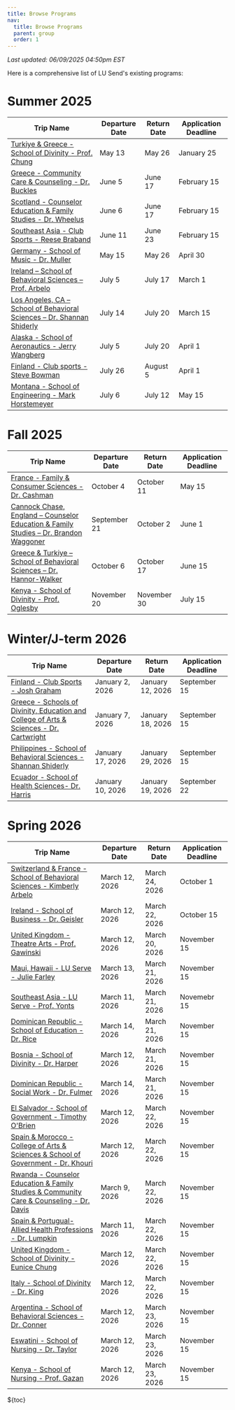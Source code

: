 ```yaml
---
title: Browse Programs
nav:
  title: Browse Programs
  parent: group
  order: 1
---
```

*Last updated: 06/09/2025 04:50pm EST*	

Here is a comprehensive list of LU Send's existing programs:

# Summer 2025
| Trip Name                                                                                                                                                                                            | Departure Date  | Return Date  | Application Deadline |
| ---------------------------------------------------------------------------------------------------------------------------------------------------------------------------------------------------- | --------------- | ------------ | -------------------- |
| [Turkiye & Greece  - School of Divinity - Prof. Chung](https://liberty-sa.terradotta.com/index.cfm?FuseAction=Programs.ViewProgram&Program_ID=12468)                                                 | May 13          | May 26       | January 25           |
| [Greece - Community Care & Counseling - Dr. Buckles ](https://liberty-sa.terradotta.com/index.cfm?FuseAction=Programs.ViewProgram&Program_ID=12532)                                                  | June 5          | June 17      | February 15          |
| [Scotland - Counselor Education & Family Studies - Dr. Wheelus](https://liberty-sa.terradotta.com/index.cfm?FuseAction=Programs.ViewProgram&Program_ID=12533)                                        | June 6          | June 17      | February 15          |
| [Southeast Asia - Club Sports - Reese Braband](https://liberty-sa.terradotta.com/index.cfm?FuseAction=Programs.ViewProgram&Program_ID=12538)                                                         | June 11         | June 23      | February 15          |
| [Germany - School of Music - Dr. Muller](https://liberty-sa.terradotta.com/index.cfm?FuseAction=Programs.ViewProgram&Program_ID=12557)                                                               | May 15          | May 26       | April 30             |
| [Ireland – School of Behavioral Sciences – Prof. Arbelo](https://liberty-sa.terradotta.com/index.cfm?FuseAction=Programs.ViewProgram&Program_ID=12541)                                               | July 5          | July 17      | March 1              |
| [Los Angeles, CA – School of Behavioral Sciences – Dr. Shannan Shiderly](https://liberty-sa.terradotta.com/index.cfm?FuseAction=Programs.ViewProgram&Program_ID=12545)                               | July 14         | July 20      | March 15             |
| [Alaska - School of Aeronautics - Jerry Wangberg](https://liberty-sa.terradotta.com/index.cfm?FuseAction=Programs.ViewProgram&Program_ID=12486)                                                      | July 5          | July 20      | April 1              |
| [Finland - Club sports - Steve Bowman](https://liberty-sa.terradotta.com/index.cfm?FuseAction=Programs.ViewProgram&Program_ID=12549)                                                                 | July 26         | August 5     | April 1              |
| [Montana - School of Engineering - Mark Horstemeyer](https://liberty-sa.terradotta.com/index.cfm?FuseAction=Programs.ViewProgram&Program_ID=12556)                                                   | July 6          | July 12      | May 15               |

# Fall 2025
| Trip Name                                                                                                                                                                                            | Departure Date  | Return Date  | Application Deadline |
| ---------------------------------------------------------------------------------------------------------------------------------------------------------------------------------------------------- | --------------- | ------------ | -------------------- |
| [France - Family & Consumer Sciences - Dr. Cashman](https://liberty-sa.terradotta.com/index.cfm?FuseAction=Programs.ViewProgram&Program_ID=12506)                                                    | October 4       | October 11   | May 15               |
| [Cannock Chase, England – Counselor Education & Family Studies – Dr. Brandon Waggoner](https://liberty-sa.terradotta.com/index.cfm?FuseAction=Programs.ViewProgram&Program_ID=12552)                 | September 21    | October 2    | June 1               |
| [Greece & Turkiye – School of Behavioral Sciences – Dr. Hannor-Walker](https://liberty-sa.terradotta.com/index.cfm?FuseAction=Programs.ViewProgram&Program_ID=12554)                                 | October 6       | October 17   | June 15              |
| [Kenya - School of Divinity - Prof. Oglesby ](https://liberty-sa.terradotta.com/index.cfm?FuseAction=Programs.ViewProgram&Program_ID=12574)                                 | November 20       | November 30       | July 15              |


# Winter/J-term 2026 
| Trip Name                                                                                                                                                                                            | Departure Date  | Return Date      | Application Deadline |
| ---------------------------------------------------------------------------------------------------------------------------------------------------------------------------------------------------- | --------------- | ---------------- | -------------------- |
| [Finland - Club Sports - Josh Graham](https://liberty-sa.terradotta.com/index.cfm?FuseAction=Programs.ViewProgram&Program_ID=12550)                                                                  | January 2, 2026 | January 12, 2026 | September 15         |
| [Greece - Schools of Divinity, Education and College of Arts & Sciences - Dr. Cartwright](https://liberty-sa.terradotta.com/index.cfm?FuseAction=Programs.ViewProgram&Program_ID=12555)              | January 7, 2026 | January 18, 2026 | September 15         |
| [Philippines - School of Behavioral Sciences - Shannan Shiderly](# "Coming Soon!")                                                                                                                   | January 17, 2026| January 29, 2026 | September 15         |
| [Ecuador - School of Health Sciences- Dr. Harris](https://liberty-sa.terradotta.com/index.cfm?FuseAction=Programs.ViewProgram&Program_ID=12336)                                                      | January 10, 2026| January 19, 2026 | September 22         |

# Spring 2026
| Trip Name                                                                                                                                                                                            | Departure Date   | Return Date    | Application Deadline     |
| ---------------------------------------------------------------------------------------------------------------------------------------------------------------------------------------------------- | ---------------- | -------------- | ------------------------ |
| [Switzerland & France - School of Behavioral Sciences - Kimberly Arbelo](https://liberty-sa.terradotta.com/index.cfm?FuseAction=Programs.ViewProgram&Program_ID=12562)                               | March 12, 2026   | March 24, 2026 | October 1                |
| [Ireland - School of Business - Dr. Geisler](# "Coming Soon!")                                                                                                                                       | March 12, 2026   | March 22, 2026 | October 15                |
| [United Kingdom - Theatre Arts - Prof. Gawinski](# "Coming Soon!")                                                                                                                                   | March 12, 2026   | March 20, 2026 | November 15              |
| [Maui, Hawaii - LU Serve - Julie Farley](https://liberty-sa.terradotta.com/index.cfm?FuseAction=Programs.ViewProgram&Program_ID=12559)                                                               | March 13, 2026   | March 21, 2026 | November 15              |
| [Southeast Asia - LU Serve - Prof. Yonts](# "Coming Soon!")                                                                                                                                          | March 11, 2026   | March 21, 2026 | Novemebr 15              |
| [Dominican Republic - School of Education - Dr. Rice](https://liberty-sa.terradotta.com/index.cfm?FuseAction=Programs.ViewProgram&Program_ID=12561)                                                  | March 14, 2026   | March 21, 2026 | November 15              |
| [Bosnia - School of Divinity - Dr. Harper](# "Coming Soon!")                                                                                                                                         | March 12, 2026   | March 21, 2026 | November 15              |
| [Dominican Republic - Social Work - Dr. Fulmer ](https://liberty-sa.terradotta.com/index.cfm?FuseAction=Programs.ViewProgram&Program_ID=12584)                                                       | March 14, 2026   | March 21, 2026 | November 15              |
| [El Salvador - School of Government - Timothy O'Brien](https://liberty-sa.terradotta.com/index.cfm?FuseAction=Programs.ViewProgram&Program_ID=12585)                                                 | March 12, 2026   | March 22, 2026 | November 15              |
| [Spain & Morocco - College of Arts & Sciences & School of Government - Dr. Khouri ](https://liberty-sa.terradotta.com/index.cfm?FuseAction=Programs.ViewProgram&Program_ID=12586)                    | March 12, 2026   | March 22, 2026 | November 15              |
| [Rwanda - Counselor Education & Family Studies & Community Care & Counseling - Dr. Davis](https://liberty-sa.terradotta.com/index.cfm?FuseAction=Programs.ViewProgram&Program_ID=12582)              | March 9, 2026    | March 22, 2026 | November 15              |
| [Spain & Portugual- Allied Health Professions - Dr. Lumpkin ](https://liberty-sa.terradotta.com/index.cfm?FuseAction=Programs.ViewProgram&Program_ID=12099)                                          | March 11, 2026   | March 22, 2026 | November 15              |
| [United Kingdom - School of Divinity  - Eunice Chung](# "Coming Soon!")                                                                                                                              | March 12, 2026   | March 22, 2026 | November 15              |
| [Italy - School of Divinity - Dr. King](https://liberty-sa.terradotta.com/index.cfm?FuseAction=Programs.ViewProgram&Program_ID=12531)                                                                | March 12, 2026   | March 22, 2026 | November 15              |
| [Argentina - School of Behavioral Sciences - Dr. Conner](https://liberty-sa.terradotta.com/index.cfm?FuseAction=Programs.ViewProgram&Program_ID=12558)                                               | March 12, 2026   | March 23, 2026 | November 15              |
| [Eswatini - School of Nursing - Dr. Taylor](https://liberty-sa.terradotta.com/index.cfm?FuseAction=Programs.ViewProgram&Program_ID=12588)                                                            | March 12, 2026   | March 23, 2026 | November 15              |
| [Kenya - School of Nursing - Prof. Gazan](https://liberty-sa.terradotta.com/index.cfm?FuseAction=Programs.ViewProgram&Program_ID=12571)                                                              | March 12, 2026   | March 23, 2026 | November 15              |



${toc}
